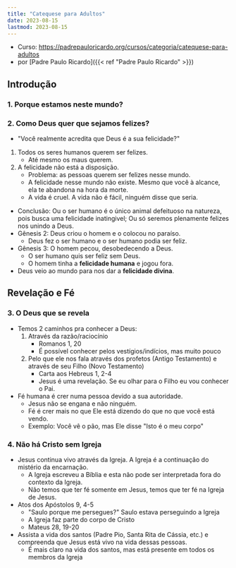 ```yaml
---
title: "Catequese para Adultos"
date: 2023-08-15
lastmod: 2023-08-15
---
```

- Curso: https://padrepauloricardo.org/cursos/categoria/catequese-para-adultos
- por [Padre Paulo Ricardo]({{< ref "Padre Paulo Ricardo" >}})

## Introdução
### 1. Porque estamos neste mundo?

### 2. Como Deus quer que sejamos felizes?
- "Você realmente acredita que Deus é a sua felicidade?"
1. Todos os seres humanos querem ser felizes.
	- Até mesmo os maus querem.
2. A felicidade não está a disposição.
	- Problema: as pessoas querem ser felizes nesse mundo.
	- A felicidade nesse mundo não existe. Mesmo que você à alcance, ela te abandona na hora da morte.
	- A vida é cruel. A vida não é fácil, ninguém disse que seria.
- Conclusão: Ou o ser humano é o único animal defeituoso na natureza, pois busca uma felicidade inatingivel; Ou só seremos plenamente felizes nos unindo a Deus.
- Gênesis 2: Deus criou o homem e o colocou no paraíso.
	- Deus fez o ser humano e o ser humano podia ser feliz. 
- Gênesis 3: O homem pecou, desobedecendo a Deus.
	- O ser humano quis ser feliz sem Deus.
	- O homem tinha a **felicidade humana** e jogou fora.
- Deus veio ao mundo para nos dar a **felicidade divina**.

## Revelação e Fé
### 3. O Deus que se revela
- Temos 2 caminhos pra conhecer a Deus:
	1. Através da razão/raciocínio
		- Romanos 1, 20
		- É possível conhecer pelos vestígios/indícios, mas muito pouco
	1. Pelo que ele nos fala através dos profetos (Antigo Testamento) e através de seu Filho (Novo Testamento)
		- Carta aos Hebreus 1, 2-4
		- Jesus é uma revelação. Se eu olhar para o Filho eu vou conhecer o Pai.
- Fé humana é crer numa pessoa devido a sua autoridade.
	- Jesus não se engana e não ninguém.
	- Fé é crer mais no que Ele está dizendo do que no que você está vendo. 
	- Exemplo: Você vê o pão, mas Ele disse "Isto é o meu corpo"

### 4. Não há Cristo sem Igreja
- Jesus continua vivo através da Igreja. A Igreja é a continuação do mistério da encarnação.
	- A Igreja escreveu a Bíblia e esta não pode ser interpretada fora do contexto da Igreja.
	- Não temos que ter fé somente em Jesus, temos que ter fé na Igreja de Jesus.
- Atos dos Apóstolos 9, 4-5
	- "Saulo porque me persegues?" Saulo estava perseguindo a Igreja
	- A Igreja faz parte do corpo de Cristo
	- Mateus 28, 19-20
- Assista a vida dos santos (Padre Pio, Santa Rita de Cássia, etc.) e compreenda que Jesus está vivo na vida dessas pessoas.
	- É mais claro na vida dos santos, mas está presente em todos os membros da Igreja